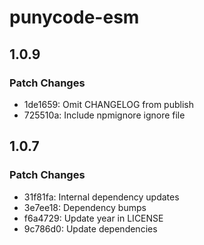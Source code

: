 # punycode-esm

## 1.0.9

### Patch Changes

- 1de1659: Omit CHANGELOG from publish
- 725510a: Include npmignore ignore file

## 1.0.7

### Patch Changes

- 31f81fa: Internal dependency updates
- 3e7ee18: Dependency bumps
- f6a4729: Update year in LICENSE
- 9c786d0: Update dependencies
